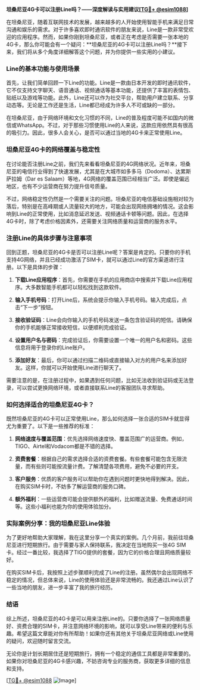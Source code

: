 **坦桑尼亚4G卡可以注册Line吗？——深度解读与实用建议[[TG💪+ @esim1088](https://t.me/s/esim1088)]**

在坦桑尼亚，随着互联网技术的发展，越来越多的人开始使用智能手机来满足日常沟通和娱乐的需求。对于许多喜欢即时通讯软件的朋友来说，Line是一款非常受欢迎的应用程序。然而，如果你刚到坦桑尼亚，或者正在考虑是否需要一张本地的4G卡，那么你可能会有一个疑问：**坦桑尼亚的4G卡可以注册Line吗？**接下来，我们将从多个角度详细解答这个问题，并为你提供一些实用的小建议。

### Line的基本功能与使用场景

首先，让我们简单回顾一下Line的功能。Line是一款由日本开发的即时通讯软件，它不仅支持文字聊天、语音通话、视频通话等基本功能，还提供了丰富的表情包、贴纸以及游戏等功能。此外，Line还可以作为社交平台，帮助用户建立联系、分享动态等。无论是工作还是生活，Line都已经成为许多人不可或缺的一部分。

在坦桑尼亚，由于网络环境和文化习惯的不同，Line的普及程度可能不如国内的微信或WhatsApp。不过，对于那些习惯使用Line的人来说，这款应用依然具有很高的吸引力。因此，很多人会关心，是否可以通过当地的4G卡来正常使用Line。

### 坦桑尼亚4G卡的网络覆盖与稳定性

在讨论能否注册Line之前，我们先来看看坦桑尼亚的4G网络状况。近年来，坦桑尼亚的电信行业得到了快速发展，尤其是在大城市如多多马（Dodoma）、达累斯萨拉姆（Dar es Salaam）等地，4G网络的覆盖范围已经相当广泛。即使是偏远地区，也有不少运营商在努力提升信号质量。

不过，网络稳定性仍然是一个需要关注的问题。坦桑尼亚的电信基础设施相对较为落后，特别是在高峰期或人流量较大的地方，可能会出现网络拥堵的情况。这会影响到Line的正常使用，比如消息延迟发送、视频通话卡顿等问题。因此，在选择4G卡时，除了考虑价格因素外，还需要关注网络质量和运营商的服务水平。

### 注册Line的具体步骤与注意事项

回到正题，坦桑尼亚的4G卡是否可以注册Line呢？答案是肯定的。只要你的手机支持4G网络，并且已经成功激活了SIM卡，就可以通过Line的官方渠道进行注册。以下是具体的步骤：

1. **下载Line应用程序**：首先，你需要在手机的应用商店中搜索并下载Line应用程序。大多数智能手机都可以轻松找到这款软件。
   
2. **输入手机号码**：打开Line后，系统会提示你输入手机号码。输入完成后，点击“下一步”按钮。

3. **接收验证码**：Line会向你输入的手机号码发送一条包含验证码的短信。请确保你的手机能够正常接收短信，以便顺利完成验证。

4. **设置用户名与密码**：完成验证后，你需要设置一个唯一的用户名和密码。这些信息将用于登录你的Line账户。

5. **添加好友**：最后，你可以通过扫描二维码或直接输入对方的用户名来添加好友。这样，你就可以开始使用Line进行聊天了。

需要注意的是，在注册过程中，如果遇到任何问题，比如无法收到验证码或无法登录，可以尝试更换网络环境，或者直接联系Line的客服团队寻求帮助。

### 如何选择适合的坦桑尼亚4G卡？

既然坦桑尼亚的4G卡可以正常使用Line，那么如何选择一张合适的SIM卡就显得尤为重要了。以下是一些推荐的标准：

1. **网络速度与覆盖范围**：优先选择网络速度快、覆盖范围广的运营商。例如，TIGO、Airtel和Vodacom都是不错的选择。

2. **资费套餐**：根据自己的需求选择合适的资费套餐。有些套餐可能包含无限流量，而有些则可能按流量计费。了解清楚各项费用，避免不必要的开支。

3. **客户服务**：优质的客户服务可以帮助你在遇到问题时更快地得到解决。因此，在购买SIM卡时，不妨多了解运营商的服务口碑。

4. **额外福利**：一些运营商可能会提供额外的福利，比如赠送流量、免费通话时间等。这些小福利也能为你的使用体验加分。

### 实际案例分享：我的坦桑尼亚Line体验

为了更好地帮助大家理解，我在这里分享一个真实的案例。几个月前，我前往坦桑尼亚进行短期旅行。由于需要与家人保持联系，我决定在当地购买一张4G SIM卡。经过一番比较，我选择了TIGO提供的套餐，因为它的价格合理且网络质量较好。

在购买SIM卡后，我按照上述步骤顺利完成了Line的注册。虽然偶尔会出现网络不稳定的情况，但总体来说，Line的使用体验还是非常流畅的。我还通过Line认识了一些当地的朋友，进一步丰富了我的旅行经历。

### 结语

综上所述，坦桑尼亚的4G卡是可以用来注册Line的。只要你选择了一张网络质量好、资费合理的SIM卡，并注意网络环境的影响，就可以享受Line带来的便利与乐趣。希望这篇文章能对你有所帮助！如果你还有其他关于坦桑尼亚网络或Line使用的疑问，欢迎随时留言交流。

无论你是计划长期居住还是短期旅行，拥有一个稳定的通信工具都是非常重要的。如果你对坦桑尼亚的4G卡感兴趣，不妨咨询专业的服务商，获取更多详细的信息和支持。

[[TG💪+ @esim1088](https://t.me/s/esim1088) ![Image](https://i.postimg.cc/4NQfJmqS/Snipaste-2025-05-13-00-14-12.png)]